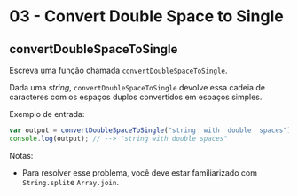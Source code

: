 # 03 - Convert Double Space to Single

## convertDoubleSpaceToSingle

Escreva uma função chamada `convertDoubleSpaceToSingle`.

Dada uma _string_,  `convertDoubleSpaceToSingle` devolve essa cadeia de caracteres com os espaços duplos convertidos em espaços simples.

Exemplo de entrada:

```javascript
var output = convertDoubleSpaceToSingle("string  with  double  spaces");
console.log(output); // --> "string with double spaces"
```

Notas:

* Para resolver esse problema, você deve estar familiarizado com `String.split`e `Array.join`.

